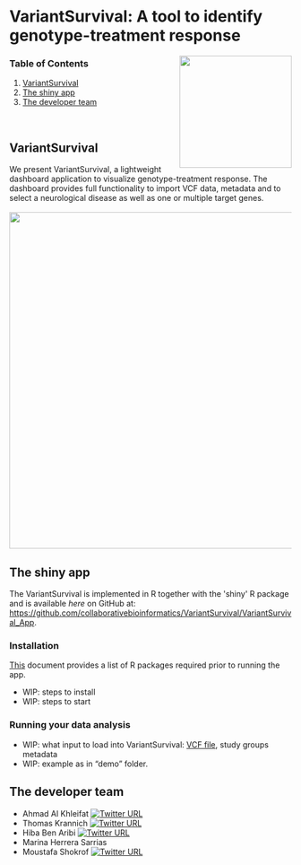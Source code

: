 # VariantSurvival: A tool to identify genotype-treatment response
<img src="https://user-images.githubusercontent.com/41301333/195215088-8404f200-8297-4322-a30f-c84f526aa620.png" width="200" height="200" align="right">

### Table of Contents
1. [VariantSurvival](#variantsurvival)
2. [The shiny app](#the-shiny-app)
3. [The developer team](#the-developer-team)
<br>


## VariantSurvival
We present VariantSurvival, a lightweight dashboard application to visualize genotype-treatment response.
The dashboard provides full functionality to import VCF data, metadata and to select a neurological disease as well as one or multiple target genes.
<br><br>
<img src="https://github.com/collaborativebioinformatics/GeneTarget/blob/main/img/GeneTargetWorkflow.svg" width="600">


## The shiny app
The VariantSurvival is implemented in R together with the 'shiny' R package and is available _here_ on GitHub at:<br>
https://github.com/collaborativebioinformatics/VariantSurvival/VariantSurvival_App.

### Installation
[This](https://github.com/collaborativebioinformatics/VariantSurvival/blob/main/requirements.txt) document provides a list of R packages required prior to running the app.
* WIP: steps to install
* WIP: steps to start

### Running your data analysis
* WIP: what input to load into VariantSurvival: [VCF file](https://github.com/collaborativebioinformatics/VariantSurvival/blob/main/docs/preprocessing/prepareVCF.md), study groups metadata
* WIP: example as in “demo” folder.


## The developer team

* Ahmad Al Khleifat [![Twitter URL](https://img.shields.io/twitter/url/https/twitter.com/AhmadAlKhleifat.svg?style=social&label=Follow%20%40AhmadAlKhleifat)](https://twitter.com/AhmadAlKhleifat)
* Thomas Krannich [![Twitter URL](https://img.shields.io/twitter/url/https/twitter.com/krannich479.svg?style=social&label=Follow%20%40krannich479)](https://twitter.com/krannich479)
* Hiba Ben Aribi [![Twitter URL](https://img.shields.io/twitter/url/https/twitter.com/Hiba_BenAribi.svg?style=social&label=Follow%20%40Hiba_BenAribi)](https://twitter.com/Hiba_BenAribi)
* Marina Herrera Sarrias
* Moustafa Shokrof [![Twitter URL](https://img.shields.io/twitter/url/https/twitter.com/mostafashokrof2.svg?style=social&label=Follow%20%40mostafashokrof2)](https://twitter.com/mostafashokrof2)


